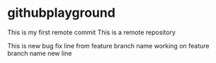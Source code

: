 # githubplayground
This is my first remote commit
This is a remote repository

This is new bug fix
line from feature branch name
working on feature branch name new line
